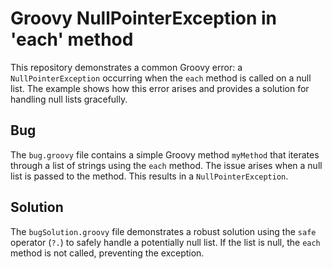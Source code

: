 # Groovy NullPointerException in 'each' method

This repository demonstrates a common Groovy error: a `NullPointerException` occurring when the `each` method is called on a null list.  The example shows how this error arises and provides a solution for handling null lists gracefully.

## Bug

The `bug.groovy` file contains a simple Groovy method `myMethod` that iterates through a list of strings using the `each` method.  The issue arises when a null list is passed to the method.  This results in a `NullPointerException`.

## Solution

The `bugSolution.groovy` file demonstrates a robust solution using the `safe` operator (`?.`) to safely handle a potentially null list.  If the list is null, the `each` method is not called, preventing the exception.